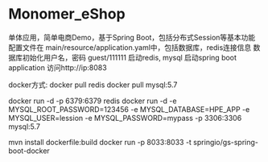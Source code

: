 # Monomer_eShop
单体应用，简单电商Demo，基于Spring Boot，包括分布式Session等基本功能
配置文件在 main/resource/application.yaml中，包括数据库，redis连接信息
数据库初始化用户名，密码 guest/111111
启动redis, mysql
启动spring boot application
访问http://ip:8083

docker方式:
docker pull redis
docker pull mysql:5.7

docker run -d  -p 6379:6379 redis
docker run -d   -e MYSQL_ROOT_PASSWORD=123456 -e MYSQL_DATABASE=HPE_APP -e MYSQL_USER=lession -e MYSQL_PASSWORD=mypass -p 3306:3306 mysql:5.7

mvn install dockerfile:build
docker run -p 8033:8033 -t springio/gs-spring-boot-docker


